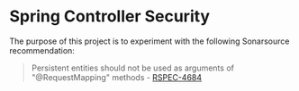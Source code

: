 # Spring Controller Security

The purpose of this project is to experiment with the following Sonarsource recommendation:

> Persistent entities should not be used as arguments of "@RequestMapping" methods - [RSPEC-4684](https://rules.sonarsource.com/java/tag/spring/RSPEC-4684)

